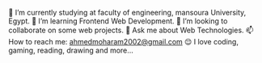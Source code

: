 🔭 I’m currently studying at faculty of engineering, mansoura University, Egypt.
🌱 I’m learning Frontend Web Development.
🤝 I’m looking to collaborate on some web projects.
💬 Ask me about Web Technologies.
📫 How to reach me: ahmedmoharam2002@gmail.com
😌 I love coding, gaming, reading, drawing and more...




